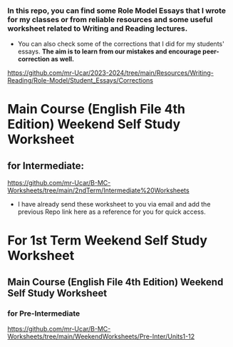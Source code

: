 
### In this repo, you can find some Role Model Essays that I wrote for my classes or from reliable resources and some useful worksheet related to Writing and Reading lectures.

- You can also check some of the corrections that I did for my students' essays. **The aim is to learn from our mistakes and encourage peer-correction as well.**
  
https://github.com/mr-Ucar/2023-2024/tree/main/Resources/Writing-Reading/Role-Model/Student_Essays/Corrections


# Main Course (English File 4th Edition) Weekend Self Study Worksheet
## for Intermediate:

https://github.com/mr-Ucar/B-MC-Worksheets/tree/main/2ndTerm/Intermediate%20Worksheets

- I have already send these worksheet to you via email and add the previous Repo link here as a reference for you for quick access.


# For 1st Term Weekend Self Study Worksheet
## Main Course (English File 4th Edition) Weekend Self Study Worksheet
### for Pre-Intermediate

https://github.com/mr-Ucar/B-MC-Worksheets/tree/main/WeekendWorksheets/Pre-Inter/Units1-12
